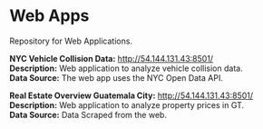 # Web Apps
Repository for Web Applications.<br/>

<b>NYC Vehicle Collision Data:</b> http://54.144.131.43:8501/<br/> 
<b>Description:</b> Web application to analyze vehicle collision data.<br/>
<b>Data Source:</b> The web app uses the NYC Open Data API.

<b>Real Estate Overview Guatemala City:</b> http://54.144.131.43:8501/<br/> 
<b>Description:</b> Web application to analyze property prices in GT.<br/>
<b>Data Source:</b> Data Scraped from the web.
